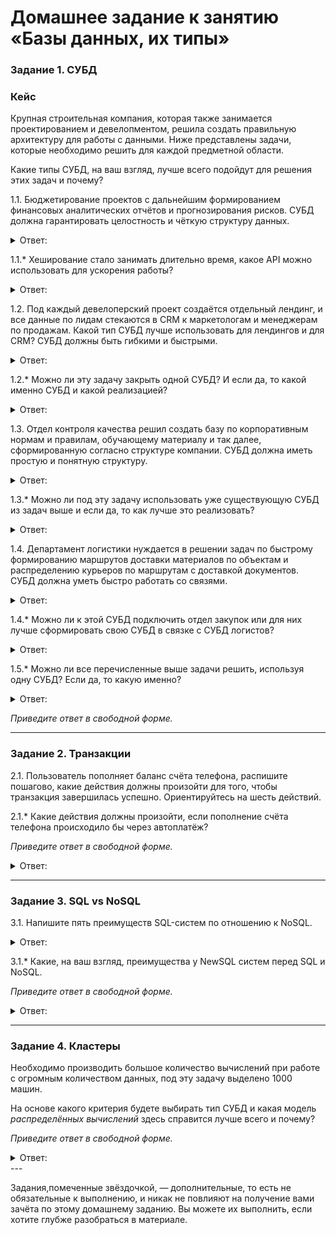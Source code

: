 # Домашнее задание к занятию «Базы данных, их типы»

### Задание 1. СУБД

### Кейс
Крупная строительная компания, которая также занимается проектированием и девелопментом, решила создать 
правильную архитектуру для работы с данными. Ниже представлены задачи, которые необходимо решить для
каждой предметной области. 

Какие типы СУБД, на ваш взгляд, лучше всего подойдут для решения этих задач и почему? 
 
1.1. Бюджетирование проектов с дальнейшим формированием финансовых аналитических отчётов и прогнозирования рисков.
СУБД должна гарантировать целостность и чёткую структуру данных.

<details> 
<summary> Ответ:  </summary>
Буду использовать реляционную СУБД, потому что простая структура, представляется таблицей что просто для понимания и популярная.
</details> 

1.1.* Хеширование стало занимать длительно время, какое API можно использовать для ускорения работы? 

<details> 
<summary> Ответ:  </summary>
Использование механизма локального хранения данных на стороне клиента, чтобы уменьшить количество запросов и ускорить работу.
</details>  

1.2. Под каждый девелоперский проект создаётся отдельный лендинг, и все данные по лидам стекаются в CRM к 
маркетологам и менеджерам по продажам. Какой тип СУБД лучше использовать для лендингов и для CRM? 
СУБД должны быть гибкими и быстрыми.

<details> 
<summary> Ответ:  </summary>

</details>  

1.2.* Можно ли эту задачу закрыть одной СУБД? И если да, то какой именно СУБД и какой реализацией?

<details> 
<summary> Ответ:  </summary>

</details>  

1.3. Отдел контроля качества решил создать базу по корпоративным нормам и правилам, обучающему материалу 
и так далее, сформированную согласно структуре компании. СУБД должна иметь простую и понятную структуру.

<details> 
<summary> Ответ:  </summary>

</details>  

1.3.* Можно ли под эту задачу использовать уже существующую СУБД из задач выше и если да, то как лучше это 
реализовать?

<details> 
<summary> Ответ:  </summary>

</details>  

1.4. Департамент логистики нуждается в решении задач по быстрому формированию маршрутов доставки материалов 
по объектам и распределению курьеров по маршрутам с доставкой документов. СУБД должна уметь быстро работать
со связями.

<details> 
<summary> Ответ:  </summary>

</details>  

1.4.* Можно ли к этой СУБД подключить отдел закупок или для них лучше сформировать свою СУБД в связке с СУБД 
логистов?

<details> 
<summary> Ответ:  </summary>

</details>  

1.5.* Можно ли все перечисленные выше задачи решить, используя одну СУБД? Если да, то какую именно?

<details> 
<summary> Ответ:  </summary>

</details>  

*Приведите ответ в свободной форме.*

---

### Задание 2. Транзакции

2.1. Пользователь пополняет баланс счёта телефона, распишите пошагово, какие действия должны произойти для того, чтобы 
транзакция завершилась успешно. Ориентируйтесь на шесть действий.

2.1.* Какие действия должны произойти, если пополнение счёта телефона происходило бы через автоплатёж?

*Приведите ответ в свободной форме.*

<details> 
<summary> Ответ:  </summary>
 
1. Начало транзакции - ввод суммы.
2. Проверка от какого номера вводится сумма, если номер тел. есть в базе - транзакция продолжается.
3. Сумма пополняет баланс телефона.
4. Баланс пополнился.
5. Проверка - сумма ввода соответствует сумме на балансе.
6. Итог на балансе, конец транзакции.
---
 Если пополнение автоматически то 
 1. Сумма пополняет баланс телефона.
 2. Баланс пополнился.
 3. Итог на балансе, конец транзакции.
 действйи менше, так как номер уже проверен и сумма задана

</details> 

---

### Задание 3. SQL vs NoSQL

3.1. Напишите пять преимуществ SQL-систем по отношению к NoSQL. 

<details> 
<summary> Ответ:  </summary>
 
SQL - Реляционная база данных.
 
 1. гарантия целостности
 2. надежность
 3. низкий риск потери информации
 4. масштабируемость
 5. долговечность

</details> 

3.1.* Какие, на ваш взгляд, преимущества у NewSQL систем перед SQL и NoSQL.

*Приведите ответ в свободной форме.*

<details> 
<summary> Ответ:  </summary>

Концепция NewSQL призвана решить эту проблему, объединив преимущества реляционных БД с распределенной архитектурой.

1. SQL как основной механизм для взаимодействия.
2. транзакции полностью поддерживают требования ACID
3. производительность узла СУБД на NewSQL намного выше

</details> 

---

### Задание 4. Кластеры

Необходимо производить большое количество вычислений при работе с огромным количеством данных, под эту задачу 
выделено 1000 машин. 

На основе какого критерия будете выбирать тип СУБД и какая модель *распределённых вычислений* 
здесь справится лучше всего и почему?

*Приведите ответ в свободной форме.*

<details> 
<summary> Ответ:  </summary>

 Буду использовать СУБД PostgresSQL потому что может обрабатывать много данных, максимальный размер базы не ограничен. PostgresSQL допускает множество конфигураций систем. Выберем класическую Master-Slave репликацию с реализацией через Slony.
 
</details> 
---

Задания,помеченные звёздочкой, — дополнительные, то есть не обязательные к выполнению, и никак не повлияют на получение вами зачёта по этому домашнему заданию. Вы можете их выполнить, если хотите глубже разобраться в материале.

